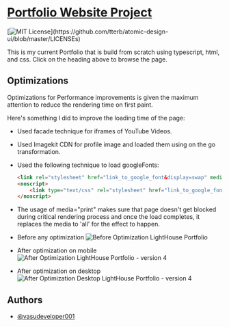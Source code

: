 
# [Portfolio Website Project](https://www.vasudeveloper.com)
[![MIT License](https://img.shields.io/apm/l/atomic-design-ui.svg?)](https://github.com/tterb/atomic-design-ui/blob/master/LICENSEs)

This is my current Portfolio that is build from scratch using typescript, html, and css. Click on the heading above to browse the page.


## Optimizations

Optimizations for Performance improvements is given the maximum attention to reduce the rendering time on first paint.

Here's something I did to improve the loading time of the page:

 - Used facade technique for iframes of YouTube Videos.
 - Used Imagekit CDN for profile image and loaded them using on the go transformation.
 - Used the following technique to load googleFonts:

    ```html
    <link rel="stylesheet" href="link_to_google_font&display=swap" media="print" onload="this.media='all'">
    <noscript>
        <link type="text/css" rel="stylesheet" href="link_to_google_font&display=swap">
    </noscript>
    ```
 - The usage of media="print" makes sure that page doesn't get blocked during critical rendering process and once the load completes, it replaces the media to 'all' for the effect to happen.
 - Before any optimization
   ![Before Optimization LightHouse Portfolio](https://user-images.githubusercontent.com/56103269/130655708-7812e8f4-6732-4358-a375-d8f47294daa7.png)
 - After optimization on mobile
   ![After Optimization LightHouse Portfolio - version 4](https://user-images.githubusercontent.com/56103269/130655800-0863e05f-9d37-4827-a6d0-6754289c8f7a.png)
 - After optimization on desktop
  ![After Optimization Desktop LightHouse Portfolio - version 4](https://user-images.githubusercontent.com/56103269/130655818-b4793d84-9b43-4e76-822f-a885a0bfaef3.png)

  
## Authors

- [@vasudeveloper001](https://www.github.com/vasudeveloper001)

  
